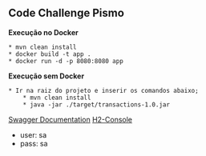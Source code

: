 ## Code Challenge Pismo

**Execução no Docker**

	* mvn clean install
	* docker build -t app .
	* docker run -d -p 8080:8080 app

**Execução sem Docker**

	* Ir na raiz do projeto e inserir os comandos abaixo;
		* mvn clean install
		* java -jar ./target/transactions-1.0.jar
		

[Swagger Documentation](http://localhost:8080/swagger-ui/index.html)
[H2-Console](http://localhost:8080/h2-console)
  * user: sa
  * pass: sa
  
